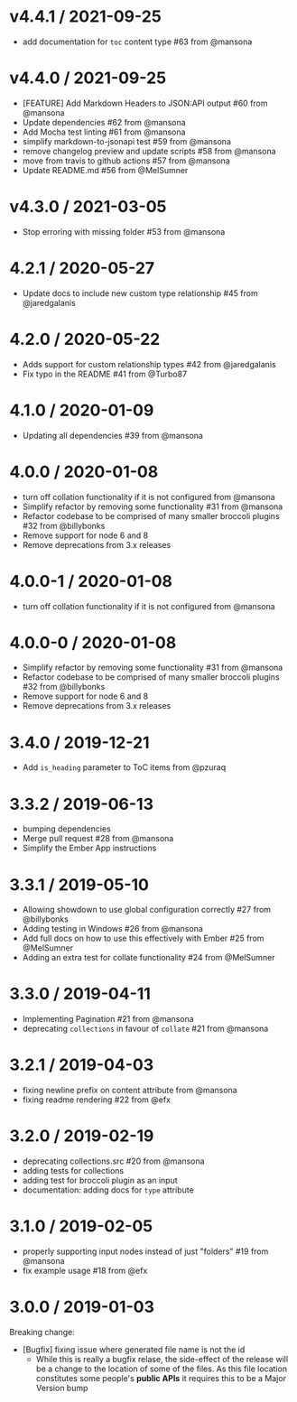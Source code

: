 v4.4.1 / 2021-09-25
==================
* add documentation for `toc` content type #63 from @mansona

v4.4.0 / 2021-09-25
==================
* [FEATURE] Add Markdown Headers to JSON:API output #60 from @mansona
* Update dependencies #62 from @mansona
* Add Mocha test linting #61 from @mansona
* simplify markdown-to-jsonapi test #59 from @mansona
* remove changelog preview and update scripts #58 from @mansona
* move from travis to github actions #57 from @mansona
* Update README.md #56 from @MelSumner

v4.3.0 / 2021-03-05
==================
  * Stop erroring with missing folder #53 from @mansona

4.2.1 / 2020-05-27
==================

  * Update docs to include new custom type relationship #45 from @jaredgalanis

4.2.0 / 2020-05-22
==================

  * Adds support for custom relationship types #42 from @jaredgalanis
  * Fix typo in the README #41 from @Turbo87

4.1.0 / 2020-01-09
==================

  * Updating all dependencies #39 from @mansona

4.0.0 / 2020-01-08
==================
  * turn off collation functionality if it is not configured from @mansona
  * Simplify refactor by removing some functionality #31 from @mansona
  * Refactor codebase to be comprised of many smaller broccoli plugins #32 from @billybonks
  * Remove support for node 6 and 8
  * Remove deprecations from 3.x releases

4.0.0-1 / 2020-01-08
==================
  * turn off collation functionality if it is not configured from @mansona

4.0.0-0 / 2020-01-08
==================

  * Simplify refactor by removing some functionality #31 from @mansona
  * Refactor codebase to be comprised of many smaller broccoli plugins #32 from @billybonks
  * Remove support for node 6 and 8
  * Remove deprecations from 3.x releases

3.4.0 / 2019-12-21
==================

  * Add `is_heading` parameter to ToC items from @pzuraq

3.3.2 / 2019-06-13
==================

  * bumping dependencies
  * Merge pull request #28 from @mansona
  * Simplify the Ember App instructions

3.3.1 / 2019-05-10
==================

  * Allowing showdown to use global configuration correctly #27 from @billybonks
  * Adding testing in Windows #26 from @mansona
  * Add full docs on how to use this effectively with Ember #25 from @MelSumner
  * Adding an extra test for collate functionality #24 from @MelSumner

3.3.0 / 2019-04-11
==================

  * Implementing Pagination #21 from @mansona
  * deprecating `collections` in favour of `collate` #21 from @mansona

3.2.1 / 2019-04-03
==================

  * fixing newline prefix on content attribute from @mansona
  * fixing readme rendering #22 from @efx

3.2.0 / 2019-02-19
==================

  * deprecating collections.src #20 from @mansona
  * adding tests for collections
  * adding test for broccoli plugin as an input
  * documentation: adding docs for `type` attribute

3.1.0 / 2019-02-05
==================

  * properly supporting input nodes instead of just "folders" #19 from @mansona
  * fix example usage #18 from @efx

3.0.0 / 2019-01-03
==================

Breaking change:
  * [Bugfix] fixing issue where generated file name is not the id
    * While this is really a bugfix relase, the side-effect of the release will be a change to the location of some of the files. As this file location constitutes some people's **public APIs** it requires this to be a Major Version bump
